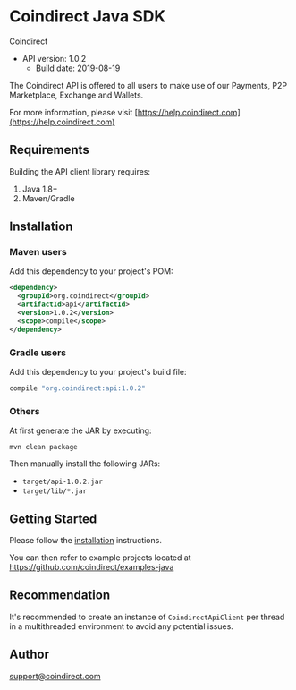 # Coindirect Java SDK

Coindirect
- API version: 1.0.2
  - Build date: 2019-08-19

The Coindirect API is offered to all users to make use of our Payments, P2P Marketplace, Exchange and Wallets.

  For more information, please visit [https://help.coindirect.com](https://help.coindirect.com)


## Requirements

Building the API client library requires:
1. Java 1.8+
2. Maven/Gradle

## Installation

### Maven users 

Add this dependency to your project's POM:

```xml
<dependency>
  <groupId>org.coindirect</groupId>
  <artifactId>api</artifactId>
  <version>1.0.2</version>
  <scope>compile</scope>
</dependency>
```

### Gradle users 

Add this dependency to your project's build file:

```groovy
compile "org.coindirect:api:1.0.2"
```

### Others

At first generate the JAR by executing:

```shell
mvn clean package
```

Then manually install the following JARs:

* `target/api-1.0.2.jar`
* `target/lib/*.jar`

## Getting Started

Please follow the [installation](#installation) instructions.

You can then refer to example projects located at https://github.com/coindirect/examples-java



## Recommendation

It's recommended to create an instance of `CoindirectApiClient` per thread in a multithreaded environment to avoid any potential issues.

## Author

support@coindirect.com

